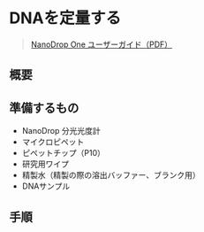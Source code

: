 # DNAを定量する
> [NanoDrop One ユーザーガイド（PDF）](https://assets.thermofisher.com/TFS-Assets/CAD/manuals/3091-NanoDrop-One-User-Guide-v1.3-sw-JAPANESE.pdf)

## 概要

## 準備するもの
- NanoDrop 分光光度計
- マイクロピペット
- ピペットチップ（P10）
- 研究用ワイプ
- 精製水（精製の際の溶出バッファー、ブランク用）
- DNAサンプル

## 手順

